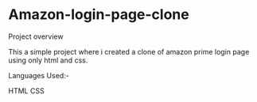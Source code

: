 # Amazon-login-page-clone
Project overview

This a simple project where i created a clone of amazon prime login page using only html and css.

Languages Used:-

HTML
CSS
